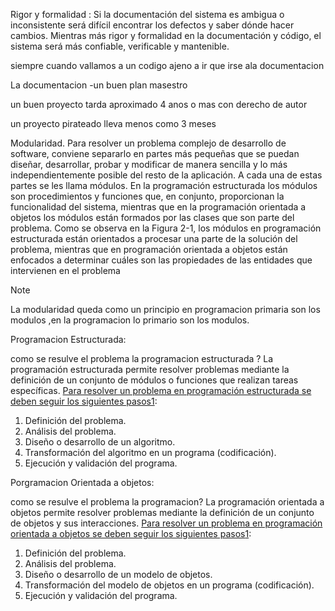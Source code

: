 

Rigor y formalidad :  Si la documentación del sistema es ambigua o inconsistente será difícil encontrar los defectos y saber dónde hacer cambios. Mientras más rigor y formalidad en la documentación y código, el sistema será más confiable, verificable y mantenible.

siempre cuando vallamos a un codigo ajeno a ir que irse ala documentacion

La documentacion
-un buen plan masestro

un buen proyecto tarda aproximado 4 anos o mas con derecho de autor

un proyecto pirateado lleva menos como 3 meses

Modularidad. Para resolver un problema complejo de desarrollo de software, conviene separarlo en partes más pequeñas que se puedan diseñar, desarrollar, probar y modificar de manera sencilla y lo más independientemente posible del resto de la aplicación. A cada una de estas partes se les llama módulos. En la programación estructurada los módulos son procedimientos y funciones que, en conjunto, proporcionan la funcionalidad del sistema, mientras que en la programación orientada a objetos los módulos están formados por las clases que son parte del problema. Como se observa en la Figura 2-1, los módulos en programación estructurada están orientados a procesar una parte de la solución del problema, mientras que en programación orientada a objetos están enfocados a determinar cuáles son las propiedades de las entidades que intervienen en el problema

>[!NOTE] 
La modularidad queda como un principio en 
programacion primaria son los modulos ,en la programacion lo primario son los modulos.

Programacion Estructurada:

como se resulve el problema  la programacion estructurada ?
La programación estructurada permite resolver problemas mediante la definición de un conjunto de módulos o funciones que realizan tareas específicas. [Para resolver un problema en programación estructurada se deben seguir los siguientes pasos](https://es.wikipedia.org/wiki/Resoluci%C3%B3n_de_problemas_de_programaci%C3%B3n)[1](https://es.wikipedia.org/wiki/Resoluci%C3%B3n_de_problemas_de_programaci%C3%B3n):

1. Definición del problema.
2. Análisis del problema.
3. Diseño o desarrollo de un algoritmo.
4. Transformación del algoritmo en un programa (codificación).
5. Ejecución y validación del programa.

Porgramacion Orientada a objetos:

como se resulve el problema  la programacion?
La programación orientada a objetos permite resolver problemas mediante la definición de un conjunto de objetos y sus interacciones. [Para resolver un problema en programación orientada a objetos se deben seguir los siguientes pasos](https://www.discoduroderoer.es/ejercicios-propuestos-y-resueltos-programacion-orientado-a-objetos-java/)[1](https://www.discoduroderoer.es/ejercicios-propuestos-y-resueltos-programacion-orientado-a-objetos-java/):
1. Definición del problema.
2. Análisis del problema.
3. Diseño o desarrollo de un modelo de objetos.
4. Transformación del modelo de objetos en un programa (codificación).
5. Ejecución y validación del programa.

